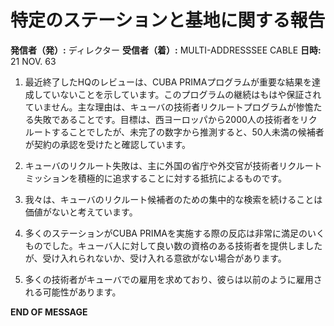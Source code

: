 # 特定のステーションと基地に関する報告

**発信者（発）:** ディレクター
**受信者（着）:** MULTI-ADDRESSSEE CABLE
**日時:** 21 NOV. 63

1. 最近終了したHQのレビューは、CUBA PRIMAプログラムが重要な結果を達成していないことを示しています。このプログラムの継続はもはや保証されていません。主な理由は、キューバの技術者リクルートプログラムが惨憺たる失敗であることです。目標は、西ヨーロッパから2000人の技術者をリクルートすることでしたが、未完了の数字から推測すると、50人未満の候補者が契約の承認を受けたと確認しています。

2. キューバのリクルート失敗は、主に外国の省庁や外交官が技術者リクルートミッションを積極的に追求することに対する抵抗によるものです。

3. 我々は、キューバのリクルート候補者のための集中的な検索を続けることは価値がないと考えています。

4. 多くのステーションがCUBA PRIMAを実施する際の反応は非常に満足のいくものでした。キューバ人に対して良い数の資格のある技術者を提供しましたが、受け入れられないか、受け入れる意欲がない場合があります。

5. 多くの技術者がキューバでの雇用を求めており、彼らは以前のように雇用される可能性があります。

**END OF MESSAGE**